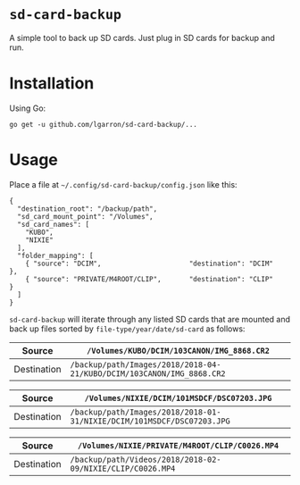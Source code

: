 # `sd-card-backup`

A simple tool to back up SD cards. Just plug in SD cards for backup and run.

# Installation

Using Go:

    go get -u github.com/lgarron/sd-card-backup/...

# Usage

Place a file at `~/.config/sd-card-backup/config.json` like this:

    {
      "destination_root": "/backup/path",
      "sd_card_mount_point": "/Volumes",
      "sd_card_names": [
        "KUBO",
        "NIXIE"
      ],
      "folder_mapping": [
        { "source": "DCIM",                      "destination": "DCIM"    },
        { "source": "PRIVATE/M4ROOT/CLIP",       "destination": "CLIP"    }
      ]
    }

`sd-card-backup` will iterate through any listed SD cards that are mounted and back up files sorted by `file-type/year/date/sd-card` as follows:


|Source|`/Volumes/KUBO/DCIM/103CANON/IMG_8868.CR2`|
|----|----|
|Destination|`/backup/path/Images/2018/2018-04-21/KUBO/DCIM/103CANON/IMG_8868.CR2`|

|Source|`/Volumes/NIXIE/DCIM/101MSDCF/DSC07203.JPG`|
|----|----|
|Destination|`/backup/path/Images/2018/2018-01-31/NIXIE/DCIM/101MSDCF/DSC07203.JPG`|

|Source|`/Volumes/NIXIE/PRIVATE/M4ROOT/CLIP/C0026.MP4`|
|----|----|
|Destination|`/backup/path/Videos/2018/2018-02-09/NIXIE/CLIP/C0026.MP4`|

